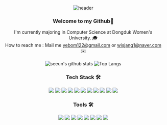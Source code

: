 <div align="center">
  
![header](https://capsule-render.vercel.app/api?type=waving&color=C2E2E8&height=300&section=header&text=Jang%20Se%20%20Eun's%20Github&fontSize=50&animation=fadeIn)

### Welcome to my Github:star2:   
I'm currently majoring in Computer Science at Dongduk Women's University. :mortar_board: <br/>
How to reach me : Mail me yebom122@gmail.com or wisjang1@naver.com :envelope:<br/> </br>
![seeun's github stats](https://github-readme-stats.vercel.app/api?username=isprogrammingfun&show_icons=true)
![Top Langs](https://github-readme-stats.vercel.app/api/top-langs/?username=isprogrammingfun&layout=compact)
<!-- [![Solved.ac프로필](http://mazassumnida.wtf/api/generate_badge?boj=wisjang1)](https://solved.ac/wisjang1) -->



### Tech Stack 🛠️
<img src="https://img.shields.io/badge/Kotlin-7F52FF?style=flat-square&logo=Kotlin&logoColor=white"/> <img src="https://img.shields.io/badge/Java-007396?style=flat-square&logo=Java&logoColor=white"/> <img src="https://img.shields.io/badge/C-A8B9CC?style=flat-square&logo=C&logoColor=black"/>     <img src="https://img.shields.io/badge/Python-3776AB?style=flat-square&logo=Python&logoColor=white"/> <img src="https://img.shields.io/badge/JavaScript-F7DF1E?style=flat-square&logo=JavaScript&logoColor=black"/> <img src="https://img.shields.io/badge/React Native-61DAFB?style=flat-square&logo=React&logoColor=black"/>
<img src="https://img.shields.io/badge/Spring Boot-6DB33F?style=flat-square&logo=Spring Boot&logoColor=white"/>
<img src="https://img.shields.io/badge/MySQL-4479A1?style=flat-square&logo=MySQL&logoColor=white"/>
<img src="https://img.shields.io/badge/HTML5-E34F26?style=flat-square&logo=HTML5&logoColor=white"/>
<img src="https://img.shields.io/badge/CSS3-1572B6?style=flat-square&logo=CSS3&logoColor=white"/>
<img src="https://img.shields.io/badge/Django-092E20?style=flat-square&logo=Django&logoColor=white"/>


### Tools 🛠️
<img src="https://img.shields.io/badge/VSCode-007ACC?style=flat-square&logo=VSCode&logoColor=white"/>
<img src="https://img.shields.io/badge/Postman-FF6C37?style=flat-square&logo=Postman&logoColor=white"/>
<img src="https://img.shields.io/badge/Eclipse IDE-2C2255?style=flat-square&logo=Eclipse IDE&logoColor=white"/>
<img src="https://img.shields.io/badge/PyCharm-000000?style=flat-square&logo=PyCharm&logoColor=white"/>
<img src="https://img.shields.io/badge/Swagger-85EA2D?style=flat-square&logo=Swagger&logoColor=white"/>
<img src="https://img.shields.io/badge/IntelliJ IDEA-000000?style=flat-square&logo=IntelliJ IDEA&logoColor=white"/>
<img src="https://img.shields.io/badge/Android Studio-3DDC84?style=flat-square&logo=Android Studio&logoColor=white"/>
<img src="https://img.shields.io/badge/GitLab-000000?style=flat-square&logo=GitLab&logoColor=white"/>
</div>

<!-- 
### ✨projects✨
:bulb: 나만의 스마트 셀프 보디가드 앱 :bulb: </br></br>
![image](https://user-images.githubusercontent.com/96467030/187234838-74bf0806-a3e6-4fa2-88d8-7a0032d12347.png) </br> 

:bulb: hygge :bulb: </br>
![image](https://user-images.githubusercontent.com/96467030/186702103-213adaaa-a4a6-447b-b3b9-d4fa36511fcd.png) </br>
[![Readme Card](https://github-readme-stats.vercel.app/api/pin/?username=isprogrammingfun&repo=Baekjoon)](https://github.com/isprogrammingfun/Baekjoon)
[![Readme Card](https://github-readme-stats.vercel.app/api/pin/?username=isprogrammingfun&repo=Kotlin)](https://github.com/isprogrammingfun/Kotlin)
### Tools :wrench:
    <img src="https://img.shields.io/badge/Visual Studio-5C2D91?style=flat-square&logo=VisualStudio&logoColor=#5C2D91"/>    <img src="https://img.shields.io/badge/Git-F05032?style=flat-square&logo=Git&logoColor=white"/>
    <img src="https://img.shields.io/badge/IntelliJ IDEA-000000?style=flat-square&logo=IntelliJIDEA&logoColor=#276DC3"/> -->

<!-- <img src="https://img.shields.io/badge/Django-092E20?style=flat-square&logo=Django&logoColor=white"/>      <img src="https://img.shields.io/badge/React-61DAFB?style=flat-square&logo=React&logoColor=white"/>    <img src="https://img.shields.io/badge/Spring Security-6DB33F?style=flat-square&logo=Spring Security&logoColor=white"/>                                           --!>
